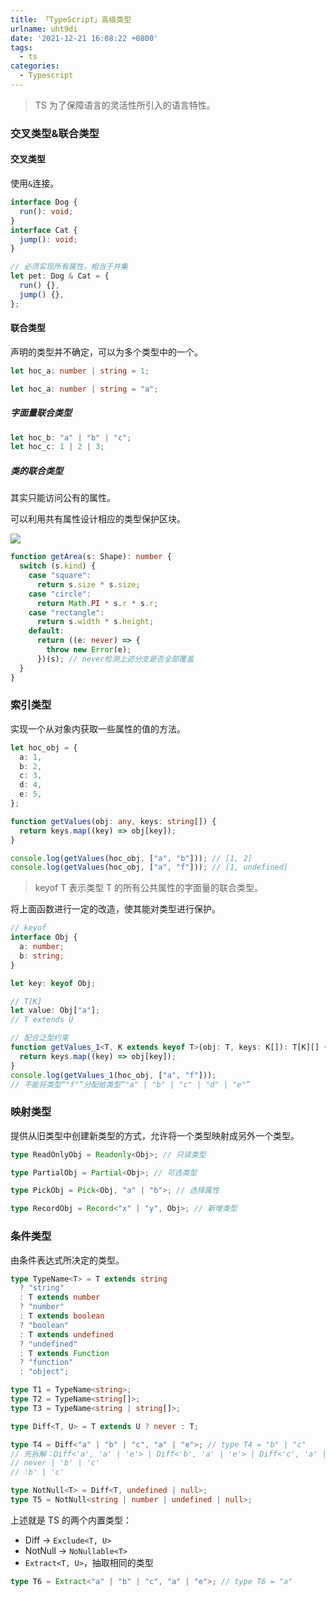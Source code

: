 ```yaml
---
title: 「TypeScript」高级类型
urlname: uht9di
date: '2021-12-21 16:08:22 +0800'
tags:
  - ts
categories:
  - Typescript
---
```


> TS 为了保障语言的灵活性所引入的语言特性。

### 交叉类型&联合类型

#### 交叉类型

使用`&`连接。

```typescript
interface Dog {
  run(): void;
}
interface Cat {
  jump(): void;
}

// 必须实现所有属性，相当于并集
let pet: Dog & Cat = {
  run() {},
  jump() {},
};
```

#### 联合类型

声明的类型并不确定，可以为多个类型中的一个。

```typescript
let hoc_a: number | string = 1;

let hoc_a: number | string = "a";
```

##### 字面量联合类型

```typescript
let hoc_b: "a" | "b" | "c";
let hoc_c: 1 | 2 | 3;
```

##### 类的联合类型

其实只能访问公有的属性。

可以利用共有属性设计相应的类型保护区块。

![](https://gitee.com/httishere/blog-image/raw/master/img/Xnip2021-12-22_15-52-34.jpg#id=vBFmt&originHeight=561&originWidth=940&originalType=binary∶=1&status=done&style=none)

```typescript
function getArea(s: Shape): number {
  switch (s.kind) {
    case "square":
      return s.size * s.size;
    case "circle":
      return Math.PI * s.r * s.r;
    case "rectangle":
      return s.width * s.height;
    default:
      return ((e: never) => {
        throw new Error(e);
      })(s); // never检测上述分支是否全部覆盖
  }
}
```

### 索引类型

实现一个从对象内获取一些属性的值的方法。

```typescript
let hoc_obj = {
  a: 1,
  b: 2,
  c: 3,
  d: 4,
  e: 5,
};

function getValues(obj: any, keys: string[]) {
  return keys.map((key) => obj[key]);
}

console.log(getValues(hoc_obj, ["a", "b"])); // [1, 2]
console.log(getValues(hoc_obj, ["a", "f"])); // [1, undefined]
```

> keyof T 表示类型 T 的所有公共属性的字面量的联合类型。

将上面函数进行一定的改造，使其能对类型进行保护。

```typescript
// keyof
interface Obj {
  a: number;
  b: string;
}

let key: keyof Obj;

// T[K]
let value: Obj["a"];
// T extends U

// 配合泛型约束
function getValues_1<T, K extends keyof T>(obj: T, keys: K[]): T[K][] {
  return keys.map((key) => obj[key]);
}
console.log(getValues_1(hoc_obj, ["a", "f"]));
// 不能将类型“"f"”分配给类型“"a" | "b" | "c" | "d" | "e"”
```

### 映射类型

提供从旧类型中创建新类型的方式，允许将一个类型映射成另外一个类型。

```typescript
type ReadOnlyObj = Readonly<Obj>; // 只读类型

type PartialObj = Partial<Obj>; // 可选类型

type PickObj = Pick<Obj, "a" | "b">; // 选择属性

type RecordObj = Record<"x" | "y", Obj>; // 新增类型
```

### 条件类型

由条件表达式所决定的类型。

```typescript
type TypeName<T> = T extends string
  ? "string"
  : T extends number
  ? "number"
  : T extends boolean
  ? "boolean"
  : T extends undefined
  ? "undefined"
  : T extends Function
  ? "function"
  : "object";

type T1 = TypeName<string>;
type T2 = TypeName<string[]>;
type T3 = TypeName<string | string[]>;

type Diff<T, U> = T extends U ? never : T;

type T4 = Diff<"a" | "b" | "c", "a" | "e">; // type T4 = "b" | "c"
// 先拆解：Diff<'a', 'a' | 'e'> | Diff<'b', 'a' | 'e'> | Diff<'c', 'a' | 'e'>
// never | 'b' | 'c'
// 'b' | 'c'

type NotNull<T> = Diff<T, undefined | null>;
type T5 = NotNull<string | number | undefined | null>;
```

上述就是 TS 的两个内置类型：

- Diff -> `Exclude<T, U>`
- NotNull -> `NoNullable<T>`
- `Extract<T, U>`，抽取相同的类型

```typescript
type T6 = Extract<"a" | "b" | "c", "a" | "e">; // type T6 = "a"
```

